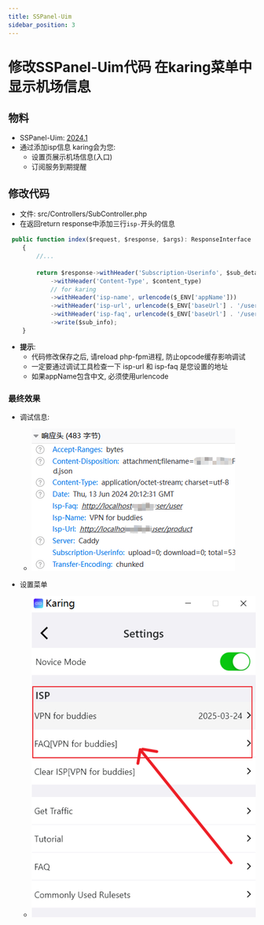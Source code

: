 ```yaml
---
title: SSPanel-Uim
sidebar_position: 3
---
```


# 修改SSPanel-Uim代码 在karing菜单中显示机场信息

## 物料
- SSPanel-Uim: [2024.1](https://github.com/Anankke/SSPanel-UIM/releases/tag/2024.1)
- 通过添加isp信息 karing会为您:
  - 设置页展示机场信息(入口)
  - 订阅服务到期提醒

## 修改代码
- 文件: src/Controllers/SubController.php
- 在返回return response中添加三行`isp-`开头的信息
```jsx title="src/Controllers/SubController.php"
 public function index($request, $response, $args): ResponseInterface
    {
        //...

        return $response->withHeader('Subscription-Userinfo', $sub_details)
            ->withHeader('Content-Type', $content_type)
            // for karing
            ->withHeader('isp-name', urlencode($_ENV['appName']))
            ->withHeader('isp-url', urlencode($_ENV['baseUrl'] . '/user/product'))
            ->withHeader('isp-faq', urlencode($_ENV['baseUrl'] . '/user/user'));
            ->write($sub_info);
    }
```
- **提示**:
  - 代码修改保存之后, 请reload php-fpm进程, 防止opcode缓存影响调试
  - 一定要通过调试工具检查一下 isp-url 和 isp-faq 是您设置的地址
  - 如果appName包含中文, 必须使用urlencode


### 最终效果
- 调试信息:
  - ![debug](./img/cpr-3.png)

- 设置菜单
  - ![menu](./img/cpr-1.png)


